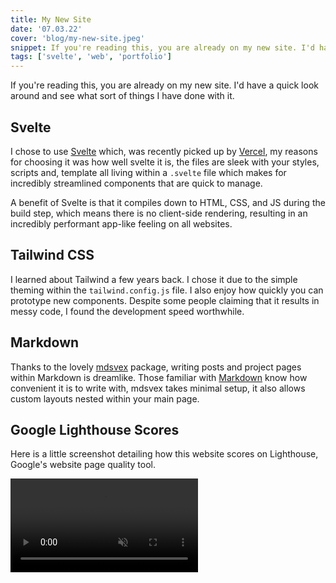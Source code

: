 ```yaml
---
title: My New Site
date: '07.03.22'
cover: 'blog/my-new-site.jpeg'
snippet: If you're reading this, you are already on my new site. I'd have a quick look around and see what sort of things I have done with it.
tags: ['svelte', 'web', 'portfolio']
---
```


If you're reading this, you are already on my new site. I'd have a quick look around and see what sort of things I have done with it.

## Svelte

I chose to use [Svelte](https://svelte.dev) which, was recently picked up by [Vercel](https://vercel.com), my reasons for choosing it was how well svelte it is, the files are sleek with your styles, scripts and, template all living within a `.svelte` file which makes for incredibly streamlined components that are quick to manage.

A benefit of Svelte is that it compiles down to HTML, CSS, and JS during the build step, which means there is no client-side rendering, resulting in an incredibly performant app-like feeling on all websites.

## Tailwind CSS

I learned about Tailwind a few years back. I chose it due to the simple theming within the `tailwind.config.js` file. I also enjoy how quickly you can prototype new components. Despite some people claiming that it results in messy code, I found the development speed worthwhile.

## Markdown

Thanks to the lovely [mdsvex](https://mdsvex.pngwn.io) package, writing posts and project pages within Markdown is dreamlike. Those familiar with [Markdown](https://www.markdownguide.org/basic-syntax/) know how convenient it is to write with, mdsvex takes minimal setup, it also allows custom layouts nested within your main page.

## Google Lighthouse Scores

Here is a little screenshot detailing how this website scores on Lighthouse, Google's website page quality tool.

<video autoplay muted loop><source src='blog/lighthouse.mov' type='video/mov'></video>
